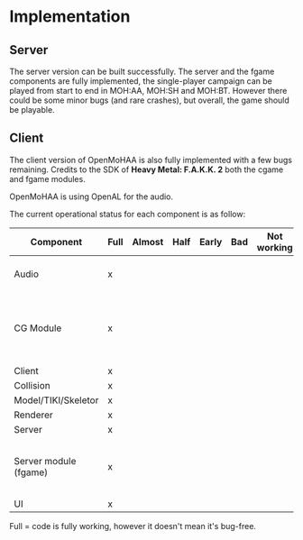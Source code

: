 # Implementation

## Server

The server version can be built successfully. The server and the fgame components are fully implemented, the single-player campaign can be played from start to end in MOH:AA, MOH:SH and MOH:BT. However there could be some minor bugs (and rare crashes), but overall, the game should be playable.

## Client

The client version of OpenMoHAA is also fully implemented with a few bugs remaining. Credits to the SDK of **Heavy Metal: F.A.K.K. 2** both the cgame and fgame modules.

OpenMoHAA is using OpenAL for the audio.

The current operational status for each component is as follow:

| Component               | Full | Almost | Half | Early | Bad | Not working | Comment                                                             |
|-------------------------|------|--------|------|-------|-----|-------------|---------------------------------------------------------------------|
| Audio                   | x    |        |      |       |     |             | Full implementation using OpenAL                                    |
| CG Module               | x    |        |      |       |     |             | Some effects can be inaccurate compared to the original game        |
| Client                  | x    |        |      |       |     |             |                                                                     |
| Collision               | x    |        |      |       |     |             |                                                                     |
| Model/TIKI/Skeletor     | x    |        |      |       |     |             |                                                                     |
| Renderer                | x    |        |      |       |     |             |                                                                     |
| Server                  | x    |        |      |       |     |             |                                                                     |
| Server module (fgame)   | x    |        |      |       |     |             | There might still be some AI-related bugs remaining                 |
| UI                      | x    |        |      |       |     |             |                                                                     |

Full = code is fully working, however it doesn't mean it's bug-free.
